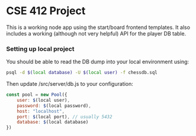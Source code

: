 # CSE 412 Project 

This is a working node app using the start/board frontend templates. It also includes a working (although not very helpful) API for the player DB table. 

### Setting up local project
You should be able to read the DB dump into your local environment using:
```bash
psql -d $(local database) -U $(local user) -f chessdb.sql
```

Then update /src/server/db.js to your configuration:
```javascript
const pool = new Pool({
    user: $(local user),
    password: $(local password),
    host: "localhost",
    port: $(local port), // usually 5432
    database: $(local database) 
})
```
